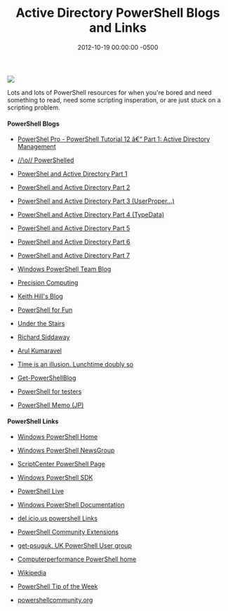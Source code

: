 ﻿---
layout: post
title:  Active Directory PowerShell Blogs and Links
date:   2012-10-19 00:00:00 -0500
categories: IT
---






<img src="http://www.powershellcommunity.org/Portals/0/community-logo.png" border="0">

Lots and lots of PowerShell resources for when you're bored and need something to read, need some scripting insperation, or are just stuck on a scripting problem.

<h4> PowerShell Blogs</h4>

- <a href="http://www.powershellpro.com/powershell-tutorial-introduction/powershell-tutorial-active-directory/">PowerShel Pro - PowerShell Tutorial 12 â€“ Part 1: Active Directory Management</a>
- <a title="PowerShelled" href="http://mow001.blogspot.com">/\/\o\/\/ PowerShelled</a>

- <a href="http://mow001.blogspot.com/2006/06/powershel-and-active-directory-part-1.html">PowerShel and Active Directory Part 1</a>
- <a href="http://mow001.blogspot.com/2006/06/powershell-and-active-directory-part-2.html">PowerShell and Active Directory Part 2</a>
- <a href="http://mow001.blogspot.com/2006/07/powershell-and-active-directory-part-3.html">PowerShell and Active Directory Part 3 (UserProper...)</a>
- <a href="http://mow001.blogspot.com/2006/07/powershell-and-active-directory-part-4.html">PowerShell and Active Directory Part 4 (TypeData)</a>
- <a href="http://mow001.blogspot.com/2006/08/powershell-and-active-directory-part-5.html">PowerShell and Active Directory Part 5</a>
- <a href="http://mow001.blogspot.com/2006/08/powershell-and-active-directory-part-6.html">PowerShell and Active Directory Part 6</a>
- <a href="http://mow001.blogspot.com/2006/08/powershell-and-active-directory-part-7.html">PowerShell and Active Directory Part 7</a>


- <a  title="Blog of Windows PowerShell team. Improving the world one-liner at a time." href="http://blogs.msdn.com/powershell/default.aspx">Windows PowerShell Team Blog</a>

- <a  title="Precision Computing, Lee Holmes blog" href="http://www.leeholmes.com/blog/">Precision Computing</a>

- <a id="bp___ctl00___bs___lcl___Categories_ctl02_Links_ctl04_Link" title="Keith Hill's Blog (PowerShell MVP)" href="http://keithhill.spaces.live.com/">Keith Hill's Blog</a>

- <a  title="PowerShell for Fun" href="http://mshforfun.blogspot.com/">PowerShell for Fun</a>

- <a  title="Under the Stairs (Thomas Lee PowerShell MVP)" href="http://tfl09.blogspot.com/">Under the Stairs</a>

- <a  title="Richard Siddaway" href="http://richardsiddaway.spaces.live.com/">Richard Siddaway</a>

- <a  title="Arul Kumaravel (PowerShell team member)" href="https://blogs.msdn.com/arulk/">Arul Kumaravel </a>

- <a  title="James Truher (PowerShell team member)" href="http://jtruher.spaces.live.com/">Time is an illusion. Lunchtime doubly so</a>

- <a  title="Get-PowerShellBlog" href="http://marcoshaw.blogspot.com/">Get-PowerShellBlog</a>

- <a  title="PowerShell for testers" href="http://testfirst.spaces.live.com/blog/">PowerShell for testers</a>

- <a  title="newpops Japanese MVP" href="http://d.hatena.ne.jp/newpops/">PowerShell Memo (JP)</a>


<h4> PowerShell Links</h4>

- <a title="Microsoft PowerShell Main Page" href="http://www.microsoft.com/windowsserver2003/technologies/management/powershell/default.mspx">  Windows PowerShell Home</a>

- <a title="Windows PowerShell NewsGroup microsoft.public.windows.powershell" href="http://www.microsoft.com/communities/newsgroups/en-us/default.aspx?dg=microsoft.public.windows.powershell"> Windows PowerShell NewsGroup</a>

- <a title="TechNet ScriptCenter PowerShell Page" href="http://www.microsoft.com/technet/scriptcenter/hubs/msh.mspx"> ScriptCenter PowerShell Page</a>

- <a title=" Windows PowerShell SDK" href="http://windowssdk.msdn.microsoft.com/en-us/library/ms714469(VS.80).aspx"> Windows PowerShell SDK</a>

- <a title="Power Shell Live! User Community" href="http://www.powershelllive.com/"> PowerShell Live</a>

- <a title="Windows PowerShell Documentation Pack" href="http://go.microsoft.com/fwlink/?LinkID=64774&amp;clcid=0x409"> Windows PowerShell Documentation</a>

- <a href="http://del.icio.us/powershell">del.icio.us powershell Links</a>

- <a title="PowerShell Community Extensions (PSCX) " href="http://www.codeplex.com/PowerShellCX">PowerShell Community Extensions</a>

- <a title="get-psuguk. UK PowerShell User group" href="http://www.get-psuguk.org.uk">get-psuguk. UK PowerShell User group</a>

- <a title="CompuerPerFormance PowerShell home" href="http://computerperformance.co.uk/powershell/index.htm">Computerperformance PowerShell home</a>

- <a title="PowerShell on Wikipedia" href="%20http://en.wikipedia.org/wiki/Powershell">Wikipedia</a>

- <a title="Microsoft ScriptCenter : PowerShell Tip of the Week" href="http://www.microsoft.com/technet/scriptcenter/resources/pstips/archive.mspx">PowerShell Tip of the Week</a>

- <a href="http://www.powershellcommunity.org">powershellcommunity.org</a>



